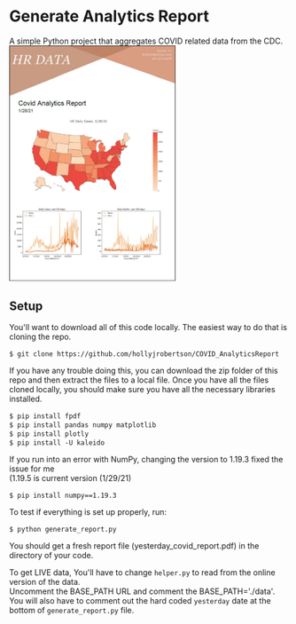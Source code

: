 # Generate Analytics Report
A simple Python project that aggregates COVID related data from the CDC.
<img src="resources/cover_page.jpg" alt="Analytics Report" width="300"/>

## Setup
You'll want to download all of this code locally. The easiest way to do that is cloning the repo.
```
$ git clone https://github.com/hollyjrobertson/COVID_AnalyticsReport
```
If you have any trouble doing this, you can download the zip folder of this repo and then extract the files to a local file. Once you have all the files cloned locally, you should make sure you have all the necessary libraries installed.
```
$ pip install fpdf
$ pip install pandas numpy matplotlib
$ pip install plotly
$ pip install -U kaleido
```
If you run into an error with NumPy, changing the version to 1.19.3 fixed the issue for me <br/>(1.19.5 is current version (1/29/21)
```
$ pip install numpy==1.19.3
```
To test if everything is set up properly, run:
```
$ python generate_report.py
```

You should get a fresh report file (yesterday_covid_report.pdf) in the directory of your code. <br/>

To get LIVE data, You'll have to change `helper.py` to read from the online version of the data. <br/> 
Uncomment the BASE_PATH URL and comment the BASE_PATH='./data'.<br/> 
You will also have to comment out the hard coded `yesterday` date at the bottom of `generate_report.py` file. 

